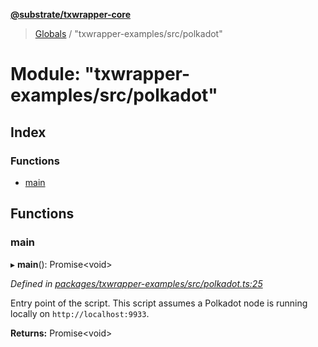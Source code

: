 **[@substrate/txwrapper-core](../README.md)**

> [Globals](../globals.md) / "txwrapper-examples/src/polkadot"

# Module: "txwrapper-examples/src/polkadot"

## Index

### Functions

* [main](_txwrapper_examples_src_polkadot_.md#main)

## Functions

### main

▸ **main**(): Promise\<void>

*Defined in [packages/txwrapper-examples/src/polkadot.ts:25](https://github.com/paritytech/txwrapper-core/blob/33adddf/packages/txwrapper-examples/src/polkadot.ts#L25)*

Entry point of the script. This script assumes a Polkadot node is running
locally on `http://localhost:9933`.

**Returns:** Promise\<void>
